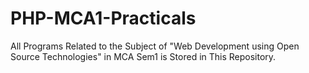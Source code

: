 # PHP-MCA1-Practicals
All Programs Related to the Subject of "Web Development using Open Source Technologies" in MCA Sem1 is Stored in This Repository.
